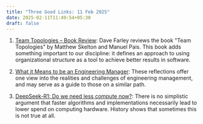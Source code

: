 ```yaml
---
title: "Three Good Links: 11 Feb 2025"
date: 2025-02-11T11:49:54+05:30
draft: false
---
```


1. [Team Topologies – Book Review][1]: Dave Farley reviews the book
   "Team Topologies" by Matthew Skelton and Manuel Pais.  This book adds
   something important to our discipline: it defines an approach to
   using organizational structure as a tool to achieve better results in
   software. 

2. [What it Means to be an Engineering Manager][2]: These reflections
   offer one view into the realities and challenges of engineering
   management, and may serve as a guide to those on a similar path.

3. [DeepSeek-R1: Do we need less compute now?][3]: There is no
   simplistic argument that faster algorithms and implementations
   necessarily lead to lower spend on computing hardware.  History shows
   that sometimes this is not true at all.

[1]: https://www.davefarley.net/?p=360
[2]: https://blog.digital-horror.com/blog/in-the-trenches-what-it-means-to-be-an-engineering-manager/
[3]: https://www.johndcook.com/blog/2025/02/03/deepseek-r1-do-we-need-less-compute-now/
